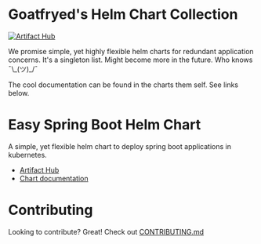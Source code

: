 # Goatfryed's Helm Chart Collection
[![Artifact Hub](https://img.shields.io/endpoint?url=https://artifacthub.io/badge/repository/goatfryed)](https://artifacthub.io/packages/search?repo=goatfryed)

We promise simple, yet highly flexible helm charts for redundant application concerns.
It's a singleton list. Might become more in the future. Who knows ¯\\\_(ツ)\_/¯

The cool documentation can be found in the charts them self. See links below.

# Easy Spring Boot Helm Chart

A simple, yet flexible helm chart to deploy spring boot applications in kubernetes.
- [Artifact Hub](https://artifacthub.io/packages/helm/goatfryed/easy-spring-boot)
- [Chart documentation](charts/better-spring-boot/README.md)


# Contributing
Looking to contribute? Great! Check out [CONTRIBUTING.md](CONTRIBUTING.md)
